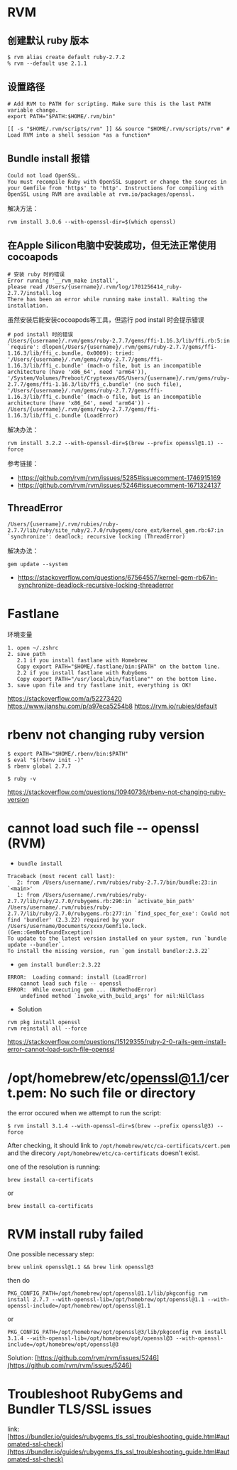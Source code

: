 # RVM

## 创建默认 ruby 版本

```
$ rvm alias create default ruby-2.7.2
% rvm --default use 2.1.1
```

## 设置路径

```
# Add RVM to PATH for scripting. Make sure this is the last PATH variable change.
export PATH="$PATH:$HOME/.rvm/bin"
```
```
[[ -s "$HOME/.rvm/scripts/rvm" ]] && source "$HOME/.rvm/scripts/rvm" # Load RVM into a shell session *as a function*
```

## Bundle install 报错

```
Could not load OpenSSL.
You must recompile Ruby with OpenSSL support or change the sources in your Gemfile from 'https' to 'http'. Instructions for compiling with OpenSSL using RVM are available at rvm.io/packages/openssl.
```
解决方法：
```
rvm install 3.0.6 --with-openssl-dir=$(which openssl)
```

## 在Apple Silicon电脑中安装成功，但无法正常使用 cocoapods

```
# 安装 ruby 时的错误
Error running '__rvm_make install',
please read /Users/{username}/.rvm/log/1701256414_ruby-2.7.7/install.log
There has been an error while running make install. Halting the installation.
```
虽然安装后能安装cocoapods等工具，但运行 pod install 时会提示错误

```
# pod install 时的错误
/Users/{username}/.rvm/gems/ruby-2.7.7/gems/ffi-1.16.3/lib/ffi.rb:5:in `require': dlopen(/Users/{username}/.rvm/gems/ruby-2.7.7/gems/ffi-1.16.3/lib/ffi_c.bundle, 0x0009): tried: '/Users/{username}/.rvm/gems/ruby-2.7.7/gems/ffi-1.16.3/lib/ffi_c.bundle' (mach-o file, but is an incompatible architecture (have 'x86_64', need 'arm64')), '/System/Volumes/Preboot/Cryptexes/OS/Users/{username}/.rvm/gems/ruby-2.7.7/gems/ffi-1.16.3/lib/ffi_c.bundle' (no such file), '/Users/{username}/.rvm/gems/ruby-2.7.7/gems/ffi-1.16.3/lib/ffi_c.bundle' (mach-o file, but is an incompatible architecture (have 'x86_64', need 'arm64')) - /Users/{username}/.rvm/gems/ruby-2.7.7/gems/ffi-1.16.3/lib/ffi_c.bundle (LoadError)
```

解决办法：
```
rvm install 3.2.2 --with-openssl-dir=$(brew --prefix openssl@1.1) --force
```
参考链接：
* https://github.com/rvm/rvm/issues/5285#issuecomment-1746915169
* https://github.com/rvm/rvm/issues/5246#issuecomment-1671324137

## ThreadError
```
/Users/{username}/.rvm/rubies/ruby-2.7.7/lib/ruby/site_ruby/2.7.0/rubygems/core_ext/kernel_gem.rb:67:in `synchronize': deadlock; recursive locking (ThreadError)
```
解决办法：
```
gem update --system
```
* https://stackoverflow.com/questions/67564557/kernel-gem-rb67in-synchronize-deadlock-recursive-locking-threaderror

# Fastlane

环境变量

```
1. open ~/.zshrc
2. save path
   2.1 if you install fastlane with Homebrew
   Copy export PATH="$HOME/.fastlane/bin:$PATH" on the bottom line.
   2.2 if you install fastlane with RubyGems
   Copy export PATH="/usr/local/bin/fastlane"" on the bottom line.
3. save upon file and try fastlane init, everything is OK!
```

https://stackoverflow.com/a/52273420
https://www.jianshu.com/p/a97eca5254b8
https://rvm.io/rubies/default

# rbenv not changing ruby version

```
$ export PATH="$HOME/.rbenv/bin:$PATH"
$ eval "$(rbenv init -)"
$ rbenv global 2.7.7

$ ruby -v
```
https://stackoverflow.com/questions/10940736/rbenv-not-changing-ruby-version

# cannot load such file -- openssl (RVM)

* `bundle install`
```
Traceback (most recent call last):
   2: from /Users/username/.rvm/rubies/ruby-2.7.7/bin/bundle:23:in `<main>'
   1: from /Users/username/.rvm/rubies/ruby-2.7.7/lib/ruby/2.7.0/rubygems.rb:296:in `activate_bin_path'
/Users/username/.rvm/rubies/ruby-2.7.7/lib/ruby/2.7.0/rubygems.rb:277:in `find_spec_for_exe': Could not find 'bundler' (2.3.22) required by your /Users/username/Documents/xxxx/Gemfile.lock. (Gem::GemNotFoundException)
To update to the latest version installed on your system, run `bundle update --bundler`.
To install the missing version, run `gem install bundler:2.3.22`
```
* `gem install bundler:2.3.22`
```
ERROR:  Loading command: install (LoadError)
	cannot load such file -- openssl
ERROR:  While executing gem ... (NoMethodError)
    undefined method `invoke_with_build_args' for nil:NilClass
```
* Solution
```
rvm pkg install openssl
rvm reinstall all --force
```

https://stackoverflow.com/questions/15129355/ruby-2-0-rails-gem-install-error-cannot-load-such-file-openssl

# /opt/homebrew/etc/openssl@1.1/cert.pem: No such file or directory

the error occured when we attempt to run the script:

```
$ rvm install 3.1.4 --with-openssl-dir=$(brew --prefix openssl@3) --force
```
After checking, it should link to `/opt/homebrew/etc/ca-certificats/cert.pem` and the direcory `/opt/homebrew/etc/ca-certificats` doesn't exist.

one of the resolution is running:

```
brew install ca-certificats
```
or
```
brew install ca-certificats
```

# RVM install ruby failed

One possible necessary step:

```
brew unlink openssl@1.1 && brew link openssl@3
```

then do
```
PKG_CONFIG_PATH=/opt/homebrew/opt/openssl@1.1/lib/pkgconfig rvm install 2.7.7 --with-openssl-lib=/opt/homebrew/opt/openssl@1.1 --with-openssl-include=/opt/homebrew/opt/openssl@1.1
```
or 
```
PKG_CONFIG_PATH=/opt/homebrew/opt/openssl@3/lib/pkgconfig rvm install 3.1.4 --with-openssl-lib=/opt/homebrew/opt/openssl@3 --with-openssl-include=/opt/homebrew/opt/openssl@3
```

Solution: [https://github.com/rvm/rvm/issues/5246](https://github.com/rvm/rvm/issues/5246)

# Troubleshoot RubyGems and Bundler TLS/SSL issues

link: [https://bundler.io/guides/rubygems_tls_ssl_troubleshooting_guide.html#automated-ssl-check](https://bundler.io/guides/rubygems_tls_ssl_troubleshooting_guide.html#automated-ssl-check)
